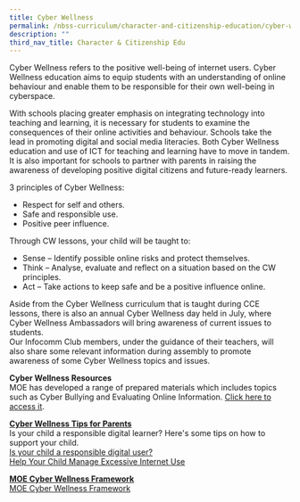 ```yaml
---
title: Cyber Wellness
permalink: /nbss-curriculum/character-and-citizenship-education/cyber-wellness/
description: ""
third_nav_title: Character & Citizenship Edu
---
```


<p>Cyber Wellness refers to the positive well-being of internet users. Cyber Wellness education aims to equip students with an understanding of online behaviour and enable them to be responsible for their own well-being in cyberspace.&nbsp;</p>
<p>With schools placing greater emphasis on integrating technology into teaching and learning, it is necessary&nbsp;for students to examine the consequences of their online activities and behaviour. Schools take the lead&nbsp;in promoting digital and social media literacies. Both Cyber Wellness education and use of ICT for teaching&nbsp;and learning have to move in tandem. It is also important for schools to partner with parents in raising&nbsp;the awareness of developing positive digital citizens and future-ready learners.</p>
<p>3 principles of Cyber Wellness:</p>
<ul>
<li>Respect for self and others.</li>
<li>Safe and responsible use.</li>
<li>Positive peer influence.</li>
</ul>
<p>Through CW lessons, your child will be taught to:</p>
<ul>
<li>Sense&nbsp;&ndash; Identify possible online risks and protect themselves.</li>
<li>Think&nbsp;&ndash; Analyse, evaluate and reflect on a situation based on the CW principles.</li>
<li>Act&nbsp;&ndash; Take actions to keep safe and be a positive influence online.</li>
</ul>
<p>Aside from the Cyber Wellness curriculum that is taught during CCE lessons, there&nbsp;is also an annual Cyber Wellness day held in July, where Cyber Wellness Ambassadors will bring awareness&nbsp;of current issues to students.&nbsp;<br />Our Infocomm Club members, under the guidance of their teachers, will also share some relevant information during assembly to promote awareness of some Cyber Wellness topics and issues.&nbsp;</p>
<p><strong>Cyber Wellness Resources</strong><br />MOE has developed a range of prepared materials which includes topics such as Cyber Bullying and Evaluating Online Information.&nbsp;<a href="http://ictconnection.moe.edu.sg/cyber-wellness/cyber-wellness-101" target="">Click here to access it</a>.</p>
<p><strong><u>Cyber Wellness Tips for Parents<br /></u></strong>Is your child a responsible digital learner? Here's some tips on how to support your child.<br /><a href="/files/CW%20Parent%20Tips%20Sheet.pdf" target="">Is your child a responsible digital user?</a><br /><a href="/files/4%20Tip%20sheet%20for%20Parents-Excessive%20Internet%20Use.pdf" target="">Help Your Child Manage Excessive Internet Use</a></p>
<p><strong><u>MOE Cyber Wellness Framework<br /></u></strong><a href="https://www.moe.gov.sg/education/programmes/social-and-emotional-learning/cyber-wellness" target="_blank" rel="noopener">MOE Cyber Wellness Framework</a></p>